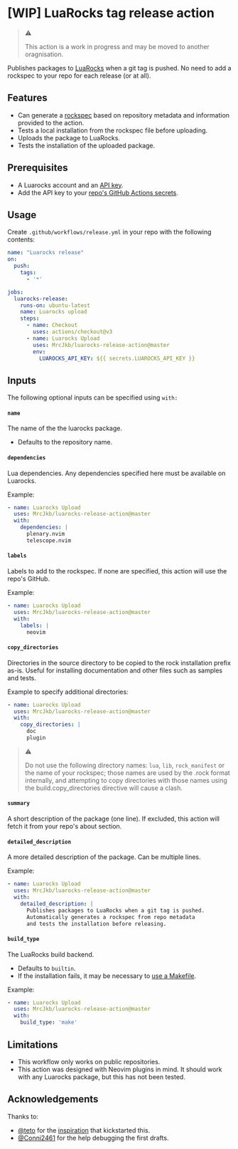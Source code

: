 # [WIP] LuaRocks tag release action

> :warning:
>
> This action is a work in progress and may be moved to another oragnisation.

Publishes packages to [LuaRocks](https://luarocks.org/) when a git tag is pushed.
No need to add a rockspec to your repo for each release (or at all).

## Features

* Can generate a [rockspec](https://github.com/luarocks/luarocks/wiki/Rockspec-format) based on repository metadata and information provided to the action.
* Tests a local installation from the rockspec file before uploading.
* Uploads the package to LuaRocks.
* Tests the installation of the uploaded package.

## Prerequisites

* A Luarocks account and an [API key](https://luarocks.org/settings/api-keys).
* Add the API key to your [repo's GitHub Actions secrets](https://docs.github.com/en/actions/security-guides/encrypted-secrets#creating-encrypted-secrets-for-a-repository).

## Usage

Create `.github/workflows/release.yml` in your repo with the following contents:
```yaml
name: "Luarocks release"
on:
  push:
    tags:
      - '*'

jobs:
  luarocks-release:
    runs-on: ubuntu-latest
    name: Luarocks upload
    steps:
      - name: Checkout
        uses: actions/checkout@v3
      - name: Luarocks Upload
        uses: MrcJkb/luarocks-release-action@master
        env:
          LUAROCKS_API_KEY: ${{ secrets.LUAROCKS_API_KEY }}
```

## Inputs

The following optional inputs can be specified using `with:`

#### `name`

The name of the the luarocks package.

* Defaults to the repository name.

#### `dependencies`

Lua dependencies.
Any dependencies specified here must be available on Luarocks.

Example:

```yaml
- name: Luarocks Upload
  uses: MrcJkb/luarocks-release-action@master
  with:
    dependencies: |
      plenary.nvim
      telescope.nvim
```

#### `labels`

Labels to add to the rockspec.
If none are specified, this action will use the repo's GitHub.

Example:

```yaml
- name: Luarocks Upload
  uses: MrcJkb/luarocks-release-action@master
  with:
    labels: |
      neovim
```

#### `copy_directories`

Directories in the source directory to be copied to the rock installation prefix as-is. Useful for installing documentation and other files such as samples and tests.

Example to specify additional directories:

```yaml
- name: Luarocks Upload
  uses: MrcJkb/luarocks-release-action@master
  with:
    copy_directories: |
      doc
      plugin
```

> :warning:
>
> Do not use the following directory names: `lua`, `lib`, `rock_manifest` or the name of your rockspec; those names are used by the .rock format internally, and attempting to copy directories with those names using the build.copy_directories directive will cause a clash.

#### `summary`

A short description of the package (one line).
If excluded, this action will fetch it from your repo's about section.

#### `detailed_description`

A more detailed description of the package. Can be multiple lines.

Example:

```yaml
- name: Luarocks Upload
  uses: MrcJkb/luarocks-release-action@master
  with:
    detailed_description: |
      Publishes packages to LuaRocks when a git tag is pushed.
      Automatically generates a rockspec from repo metadata
      and tests the installation before releasing.
```

#### `build_type`

The LuaRocks build backend.

* Defaults to `builtin`.
* If the installation fails, it may be necessary to [use a Makefile](https://github.com/luarocks/luarocks/wiki/Creating-a-Makefile-that-plays-nice-with-LuaRocks).

Example:

```yaml
- name: Luarocks Upload
  uses: MrcJkb/luarocks-release-action@master
  with:
    build_type: 'make'
```

## Limitations

* This workflow only works on public repositories.
* This action was designed with Neovim plugins in mind. It should work with any Luarocks package, but this has not been tested.

## Acknowledgements

Thanks to:

* [@teto](https://github.com/teto) for the [inspiration](https://teto.github.io/posts/2022-06-22-neovim-plugin-luarocks-2.html) that kickstarted this.
* [@Conni2461](https://github.com/Conni2461) for the help debugging the first drafts.

